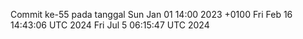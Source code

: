Commit ke-55 pada tanggal Sun Jan 01 14:00 2023 +0100
Fri Feb 16 14:43:06 UTC 2024
Fri Jul  5 06:15:47 UTC 2024
